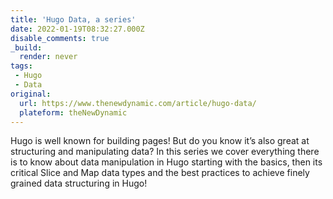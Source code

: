 ```yaml
---
title: 'Hugo Data, a series'
date: 2022-01-19T08:32:27.000Z
disable_comments: true
_build:
  render: never
tags:
 - Hugo
 - Data
original: 
  url: https://www.thenewdynamic.com/article/hugo-data/
  plateform: theNewDynamic
---
```


Hugo is well known for building pages! But do you know it’s also great at structuring and manipulating data? In this series we cover everything there is to know about data manipulation in Hugo starting with the basics, then its critical Slice and Map data types and the best practices to achieve finely grained data structuring in Hugo!